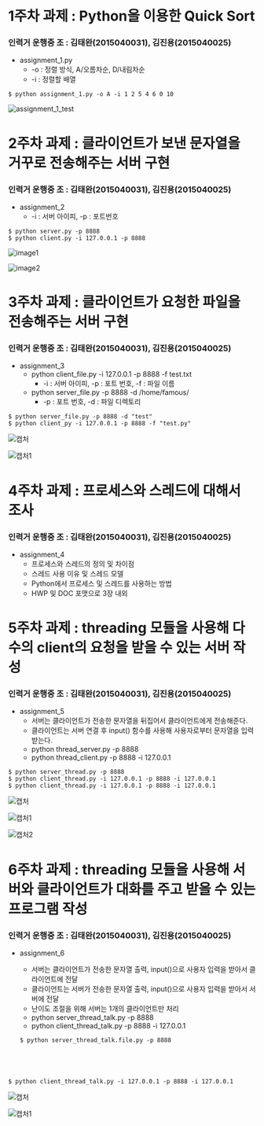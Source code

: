 # 1주차 과제 : Python을 이용한 Quick Sort
### 인력거 운행중 조 : 김태완(2015040031), 김진용(2015040025)

* assignment_1.py
  - -o : 정렬 방식, A/오름차순, D/내림차순
  - -i : 정렬할 배열
<pre><code>$ python assignment_1.py -o A -i 1 2 5 4 6 0 10
</code></pre>

![assignment_1_test](https://user-images.githubusercontent.com/48250370/54082615-f8658b00-435b-11e9-9c0d-d33123017f0f.PNG)


# 2주차 과제 : 클라이언트가 보낸 문자열을 거꾸로 전송해주는 서버 구현
### 인력거 운행중 조 : 김태완(2015040031), 김진용(2015040025)

* assignment_2
  - -i : 서버 아이피, -p : 포트번호
    
<pre><code>$ python server.py -p 8888
$ python client.py -i 127.0.0.1 -p 8888
</code></pre>

![image1](https://user-images.githubusercontent.com/48250370/54365055-7786f600-46b1-11e9-89d1-d3ee0489c7dd.PNG)

![image2](https://user-images.githubusercontent.com/48250370/54365056-781f8c80-46b1-11e9-921c-ffb491959764.PNG)

# 3주차 과제 : 클라이언트가 요청한 파일을 전송해주는 서버 구현
### 인력거 운행중 조 : 김태완(2015040031), 김진용(2015040025)

* assignment_3
  - python client_file.py -i 127.0.0.1 -p 8888 -f test.txt
    - -i : 서버 아이피, -p : 포트 번호, -f : 파일 이름
  - python server_file.py -p 8888 -d /home/famous/
    - -p : 포트 번호, -d : 파일 디렉토리
<pre><code>$ python server_file.py -p 8888 -d "test"
$ python client_py -i 127.0.0.1 -p 8888 -f "test.py"
</code></pre>

![캡처](https://user-images.githubusercontent.com/48250370/54867015-0fc26080-4dbf-11e9-8a29-db00ea4a468b.PNG)

![캡처1](https://user-images.githubusercontent.com/48250370/54867020-181a9b80-4dbf-11e9-81c5-c10664d6ca76.PNG)

# 4주차 과제 : 프로세스와 스레드에 대해서 조사
### 인력거 운행중 조 : 김태완(2015040031), 김진용(2015040025)

* assignment_4
  - 프로세스와 스레드의 정의 및 차이점
  - 스레드 사용 이유 및 스레드 모델
  - Python에서 프로세스 및 스레드를 사용하는 방법
  - HWP 및 DOC 포맷으로 3장 내외

# 5주차 과제 : threading 모듈을 사용해 다수의 client의 요청을 받을 수 있는 서버 작성
### 인력거 운행중 조 : 김태완(2015040031), 김진용(2015040025)

* assignment_5
  - 서버는 클라이언트가 전송한 문자열을 뒤집어서 클라이언트에게 전송해준다.
  - 클라이언트는 서버 연결 후 input() 함수를 사용해 사용자로부터 문자열을 입력 받는다.
  - python thread_server.py -p 8888
  - python thread_client.py -p 8888 -i 127.0.0.1

<pre><code>$ python server_thread.py -p 8888
$ python client_thread.py -i 127.0.0.1 -p 8888 -i 127.0.0.1
$ python client_thread.py -i 127.0.0.1 -p 8888 -i 127.0.0.1
</code></pre>

![캡처](https://user-images.githubusercontent.com/48250370/55679961-88dcbe80-594e-11e9-9482-c0e425bc1eb2.PNG)

![캡처1](https://user-images.githubusercontent.com/48250370/55679935-4f0bb800-594e-11e9-96b9-f7dd795b000e.PNG)

![캡처2](https://user-images.githubusercontent.com/48250370/55679939-5206a880-594e-11e9-92fc-5c5b5c4a7a56.PNG)

# 6주차 과제 : threading 모듈을 사용해 서버와 클라이언트가 대화를 주고 받을 수 있는 프로그램 작성
### 인력거 운행중 조 : 김태완(2015040031), 김진용(2015040025)

* assignment_6
  - 서버는 클라이언트가 전송한 문자열 출력, input()으로 사용자 입력을 받아서 클라이언트에 전달
  - 클라이언트는 서버가 전송한 문자열 출력, input()으로 사용자 입력을 받아서 서버에 전달
  - 난이도 조절을 위해 서버는 1개의 클라이언트만 처리
  - python server_thread_talk.py -p 8888
  - python client_thread_talk.py -p 8888 -i 127.0.0.1

  <pre><code>$ python server_thread_talk.file.py -p 8888
$ python client_thread_talk.py -i 127.0.0.1 -p 8888 -i 127.0.0.1
</code></pre>

![캡처](https://user-images.githubusercontent.com/48250370/56095331-895cf280-5f16-11e9-99c5-c9f9ca10f83c.PNG)

![캡처1](https://user-images.githubusercontent.com/48250370/56095332-895cf280-5f16-11e9-9437-4eaca9da0da0.PNG)
